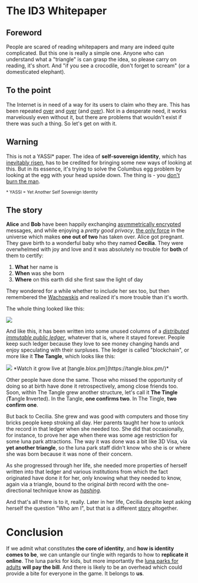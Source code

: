 
# The ID3 Whitepaper 

## Foreword
People are scared of reading whitepapers and many are indeed quite complicated. But this one is really a simple one. Anyone who can understand what a "triangle" is can grasp the idea, so please carry on reading, it's short. And "if you see a crocodile, don't forget to scream" (or a domesticated elephant).

## To the point 
The Internet is in need of a way for its users to claim who they are. This has been repeated [over](http://www.identityblog.com/?p=838) and [over](http://id2020.org/) (and [over](https://www.linkedin.com/pulse/treatise-identity-part-1-problems-status-quo-dominik-schiener)). Not in a desperate need, it works marvelously even without it, but there are problems that wouldn't exist if there was such a thing. So let's get on with it. 

## Warning
This is not a YASSI\* paper. The idea of **self-sovereign identity**, which has [inevitably risen](https://github.com/sovrin-foundation/sovrin.org/blob/master/The%20Inevitable%20Rise%20of%20Self-Sovereign%20Identity.pdf), has to be credited for bringing some new ways of looking at this. But in its essence, it's trying to solve the Columbus egg problem by looking at the egg with your head upside down. The thing is - you [don't burn the man](https://www.amazon.com/Bitcoin-Burning-Man-Beyond-Identity-ebook/dp/B00M7BMT04).

<small>* YASSI = Yet Another Self Sovereign Identity  </small>

## The story 
**Alice** and **Bob** have been happily exchanging [asymmetrically encrypted](https://en.wikipedia.org/wiki/Public-key_cryptography) messages, and while enjoying a *pretty good privacy*, [the only force](https://en.wikipedia.org/wiki/Love) in the universe which makes **one out of two** has taken over. Alice got pregnant. 
They gave birth to a wonderful baby who they named **Cecilia**. They were overwhelmed with joy and love and it was absolutely no trouble for **both** of them to certify:
 
1. **What** her name is
2. **When** was she born
3. **Where** on this earth did she first saw the light of day 

They wondered for a while whether to include her sex too, but then remembered the [Wachowskis](https://en.wikipedia.org/wiki/The_Wachowskis) and realized it's more trouble than it's worth.

The whole thing looked like this:

<img src="https://archive.org/download/ID3_YAT/Untitled%20Diagram%20(1).png"/>

And like this, it has been written into some unused columns of a [*distributed immutable public ledger*](https://en.wikipedia.org/wiki/Distributed_ledger), whatever that is, where it stayed forever. People keep such ledger because they love to see money changing hands and enjoy speculating with their surpluses. The ledger is called "blockchain", or more like it **The Tangle**, which looks like this:

<img src="https://archive.org/download/tangle_201710/tangle.png"/>
*Watch it grow live at [tangle.blox.pm](https://tangle.blox.pm/)*

Other people have done the same. Those who missed the opportunity of doing so at birth have done it retrospectively, among close friends too. Soon, within The Tangle grew another structure, let's call it **The Tingle** (**T**angle **I**nverted). In the Tangle, **one confirms two**. In The Tingle, **two confirm one**.

But back to Cecilia. She grew and was good with computers and those tiny bricks people keep stroking all day. Her parents taught her how to unlock the record in that ledger when she needed too. She did that occasionally, for instance, to prove her age when there was some age restriction for some luna park attractions. The way it was done was a bit like 3D Visa, via **yet another triangle**, so the luna park staff didn't know who she is or where she was born because it was none of their concern. 

As she progressed through her life, she needed more properties of herself written into that ledger and various institutions from which the fact originated have done it for her, only knowing what they needed to know, again via a triangle, bound to the original *birth* record with the one-directional technique know as [*hashing*](https://en.wikipedia.org/wiki/Hash_function).  

And that's all there is to it, really. Later in her life, Cecilia despite kept asking herself the question "Who am I", but that is a different [story](https://en.wikipedia.org/wiki/Self-enquiry_(Ramana_Maharshi)) altogether. 

# Conclusion
If we admit what constitutes **the core of identity**, and **how is identity comes to be**, we can untangle our tingle with regards to how to **replicate it online**. The luna parks for kids, but more importantly the [luna parks for adults](https://www.google.com/search?q=Zoo+Tube%3A+Free+Beastiality+and+Animal+Sex+Videos) **will pay the bill**. And there is likely to be an overhead which could provide a bite for everyone in the game. It belongs to **us**. 
